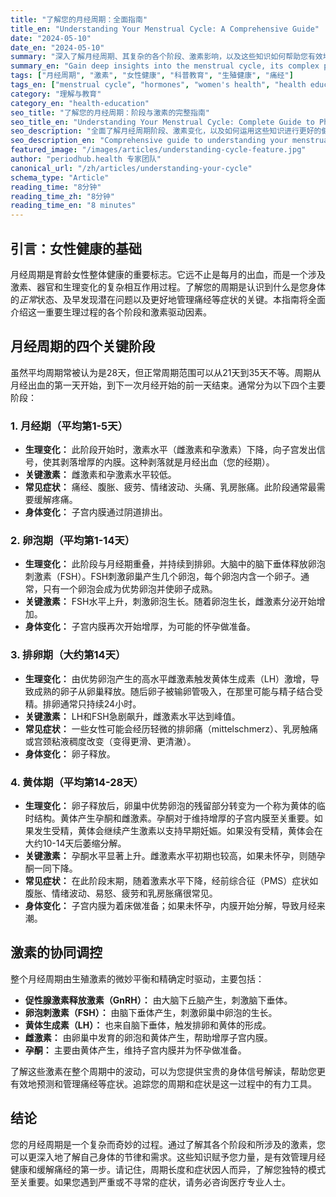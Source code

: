 ```yaml
---
title: "了解您的月经周期：全面指南"
title_en: "Understanding Your Menstrual Cycle: A Comprehensive Guide"
date: "2024-05-10"
date_en: "2024-05-10"
summary: "深入了解月经周期、其复杂的各个阶段、激素影响，以及这些知识如何帮助您有效地管理每月的健康状况。"
summary_en: "Gain deep insights into the menstrual cycle, its complex phases, hormonal influences, and how this knowledge can help you effectively manage your monthly health."
tags: ["月经周期", "激素", "女性健康", "科普教育", "生殖健康", "痛经"]
tags_en: ["menstrual cycle", "hormones", "women's health", "health education", "reproductive health", "dysmenorrhea"]
category: "理解与教育"
category_en: "health-education"
seo_title: "了解您的月经周期：阶段与激素的完整指南"
seo_title_en: "Understanding Your Menstrual Cycle: Complete Guide to Phases and Hormones"
seo_description: "全面了解月经周期阶段、激素变化，以及如何运用这些知识进行更好的健康管理和疼痛缓解。"
seo_description_en: "Comprehensive guide to understanding your menstrual cycle phases, hormonal changes, and how to use this knowledge for better health management and pain relief."
featured_image: "/images/articles/understanding-cycle-feature.jpg"
author: "periodhub.health 专家团队"
canonical_url: "/zh/articles/understanding-your-cycle"
schema_type: "Article"
reading_time: "8分钟"
reading_time_zh: "8分钟"
reading_time_en: "8 minutes"
---
```


## 引言：女性健康的基础

月经周期是育龄女性整体健康的重要标志。它远不止是每月的出血，而是一个涉及激素、器官和生理变化的复杂相互作用过程。了解您的周期是认识到什么是您身体的*正常*状态、及早发现潜在问题以及更好地管理痛经等症状的关键。本指南将全面介绍这一重要生理过程的各个阶段和激素驱动因素。

## 月经周期的四个关键阶段

虽然平均周期常被认为是28天，但正常周期范围可以从21天到35天不等。周期从月经出血的第一天开始，到下一次月经开始的前一天结束。通常分为以下四个主要阶段：

### 1. 月经期（平均第1-5天）

*   **生理变化：** 此阶段开始时，激素水平（雌激素和孕激素）下降，向子宫发出信号，使其剥落增厚的内膜。这种剥落就是月经出血（您的经期）。
*   **关键激素：** 雌激素和孕激素水平较低。
*   **常见症状：** 痛经、腹胀、疲劳、情绪波动、头痛、乳房胀痛。此阶段通常最需要缓解疼痛。
*   **身体变化：** 子宫内膜通过阴道排出。

### 2. 卵泡期（平均第1-14天）

*   **生理变化：** 此阶段与月经期重叠，并持续到排卵。大脑中的脑下垂体释放卵泡刺激素（FSH）。FSH刺激卵巢产生几个卵泡，每个卵泡内含一个卵子。通常，只有一个卵泡会成为优势卵泡并使卵子成熟。
*   **关键激素：** FSH水平上升，刺激卵泡生长。随着卵泡生长，雌激素分泌开始增加。
*   **身体变化：** 子宫内膜再次开始增厚，为可能的怀孕做准备。

### 3. 排卵期（大约第14天）

*   **生理变化：** 由优势卵泡产生的高水平雌激素触发黄体生成素（LH）激增，导致成熟的卵子从卵巢释放。随后卵子被输卵管吸入，在那里可能与精子结合受精。排卵通常只持续24小时。
*   **关键激素：** LH和FSH急剧飙升，雌激素水平达到峰值。
*   **常见症状：** 一些女性可能会经历轻微的排卵痛（mittelschmerz）、乳房触痛或宫颈粘液稠度改变（变得更滑、更清澈）。
*   **身体变化：** 卵子释放。

### 4. 黄体期（平均第14-28天）

*   **生理变化：** 卵子释放后，卵巢中优势卵泡的残留部分转变为一个称为黄体的临时结构。黄体产生孕酮和雌激素。孕酮对于维持增厚的子宫内膜至关重要。如果发生受精，黄体会继续产生激素以支持早期妊娠。如果没有受精，黄体会在大约10-14天后萎缩分解。
*   **关键激素：** 孕酮水平显著上升。雌激素水平初期也较高，如果未怀孕，则随孕酮一同下降。
*   **常见症状：** 在此阶段末期，随着激素水平下降，经前综合征（PMS）症状如腹胀、情绪波动、易怒、疲劳和乳房胀痛很常见。
*   **身体变化：** 子宫内膜为着床做准备；如果未怀孕，内膜开始分解，导致月经来潮。

## 激素的协同调控

整个月经周期由生殖激素的微妙平衡和精确定时驱动，主要包括：

*   **促性腺激素释放激素（GnRH）：** 由大脑下丘脑产生，刺激脑下垂体。
*   **卵泡刺激素（FSH）：** 由脑下垂体产生，刺激卵巢中卵泡的生长。
*   **黄体生成素（LH）：** 也来自脑下垂体，触发排卵和黄体的形成。
*   **雌激素：** 由卵巢中发育的卵泡和黄体产生，帮助增厚子宫内膜。
*   **孕酮：** 主要由黄体产生，维持子宫内膜并为怀孕做准备。

了解这些激素在整个周期中的波动，可以为您提供宝贵的身体信号解读，帮助您更有效地预测和管理痛经等症状。追踪您的周期和症状是这一过程中的有力工具。

## 结论

您的月经周期是一个复杂而奇妙的过程。通过了解其各个阶段和所涉及的激素，您可以更深入地了解自己身体的节律和需求。这些知识赋予您力量，是有效管理月经健康和缓解痛经的第一步。请记住，周期长度和症状因人而异，了解您独特的模式至关重要。如果您遇到严重或不寻常的症状，请务必咨询医疗专业人士。
